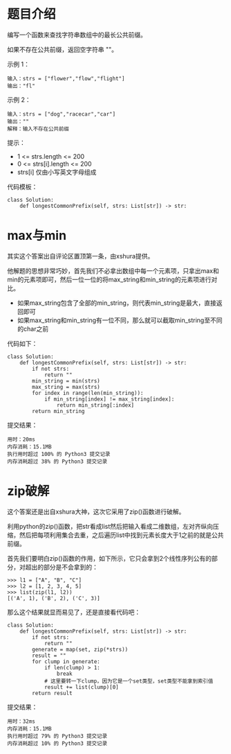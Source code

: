 # 题目介绍

编写一个函数来查找字符串数组中的最长公共前缀。

如果不存在公共前缀，返回空字符串 ""。

示例 1：

```
输入：strs = ["flower","flow","flight"]
输出："fl"
```

示例 2：

```
输入：strs = ["dog","racecar","car"]
输出：""
解释：输入不存在公共前缀
```


提示：

- 1 <= strs.length <= 200
- 0 <= strs[i].length <= 200
- strs[i] 仅由小写英文字母组成

代码模板：

```
class Solution:
    def longestCommonPrefix(self, strs: List[str]) -> str:
```



# max与min

其实这个答案出自评论区置顶第一条，由xshura提供。

他解题的思想非常巧妙，首先我们不必拿出数组中每一个元素项，只拿出max和min的元素项即可，然后一位一位的将max_string和min_string的元素项进行对比。

- 如果max_string包含了全部的min_string，则代表min_string是最大，直接返回即可
- 如果max_string和min_string有一位不同，那么就可以截取min_string至不同的char之前

代码如下：

```
class Solution:
    def longestCommonPrefix(self, strs: List[str]) -> str:
        if not strs:
            return ""
        min_string = min(strs)
        max_string = max(strs)
        for index in range(len(min_string)):
            if min_string[index] != max_string[index]:
                return min_string[:index]
        return min_string
```

提交结果：

```
用时：20ms
内存消耗：15.1MB
执行用时超过 100% 的 Python3 提交记录
内存消耗超过 38% 的 Python3 提交记录
```







# zip破解

这个答案还是出自xshura大神，这次它采用了zip()函数进行破解。

利用python的zip()函数，把str看成list然后把输入看成二维数组，左对齐纵向压缩，然后把每项利用集合去重，之后遍历list中找到元素长度大于1之前的就是公共前缀。

首先我们要明白zip()函数的作用，如下所示，它只会拿到2个线性序列公有的部分，对超出的部分是不会拿到的：

```
>>> l1 = ["A", "B", "C"]
>>> l2 = [1, 2, 3, 4, 5]
>>> list(zip(l1, l2))
[('A', 1), ('B', 2), ('C', 3)]
```

那么这个结果就显而易见了，还是直接看代码吧：

```
class Solution:
    def longestCommonPrefix(self, strs: List[str]) -> str:
        if not strs:
            return ""
        generate = map(set, zip(*strs))
        result = ""
        for clump in generate:
            if len(clump) > 1:
                break
            # 这里要转一下clump，因为它是一个set类型，set类型不能拿到索引值
            result += list(clump)[0]
        return result
```

提交结果：

```
用时：32ms
内存消耗：15.1MB
执行用时超过 79% 的 Python3 提交记录
内存消耗超过 10% 的 Python3 提交记录
```



